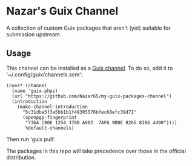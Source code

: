 Nazar's Guix Channel
=====================

A collection of custom Guix packages that aren't (yet) suitable
for submission upstream.

Usage
-----

This channel can be installed as a
[Guix channel](https://www.gnu.org/software/guix/manual/en/html_node/Channels.html).
To do so, add it to '~/.config/guix/channels.scm':

```
(cons* (channel
  (name 'guix-phps)
  (url "https://github.com/Nazar65/my-guix-packages-channel")
  (introduction
    (make-channel-introduction
      "5c31dba5f3a5bb1b1f49305576bfec68efc39d71"
      (openpgp-fingerprint
       "736A C00E 1254 378B A982  7AF6 9DBE 8265 81B6 4490"))))
       %default-channels)
```

Then run 'guix pull'.

The packages in this repo will take precedence over those in the
official distribution.
